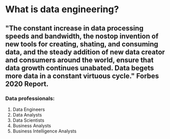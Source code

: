 # What is data engineering?

## "The constant increase in data processing speeds and bandwidth, the nostop invention of new tools for creating, shating, and consuming data, and the steady addition of new data creator and consumers around the world, ensure that data growth continues unabated. Data begets more data in a constant virtuous cycle."  Forbes 2020 Report.

### Data professionals:

1. Data Engineers
2. Data Analysts
3. Data Scientists
4. Business Analysts
5. Business Intelligence Analysts
